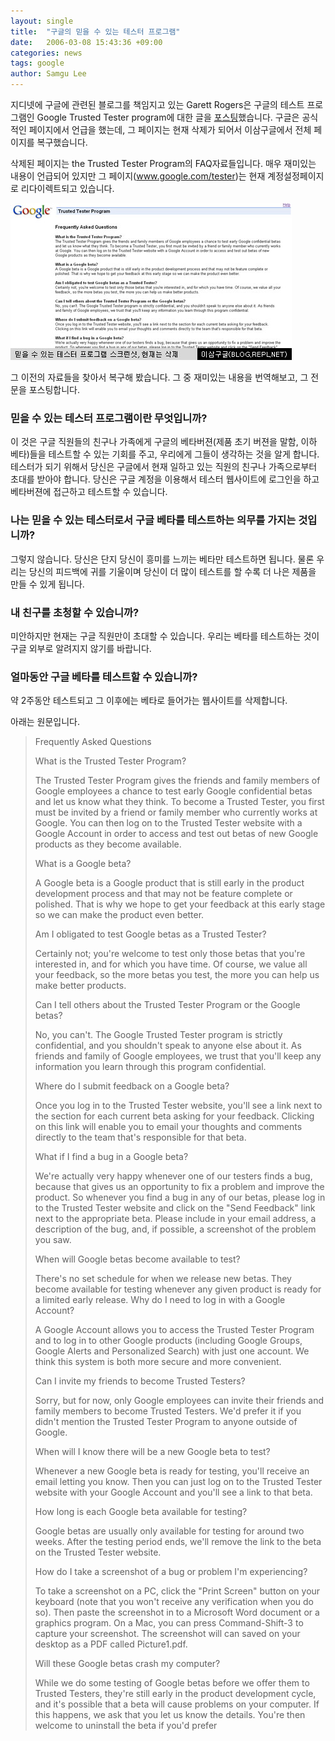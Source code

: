 ```yaml
---
layout: single
title:  "구글의 믿을 수 있는 테스터 프로그램"
date:   2006-03-08 15:43:36 +09:00
categories: news
tags: google
author: Samgu Lee
---
```

지디넷에 구글에 관련된 블로그를 책임지고 있는 Garett Rogers은 구글의 테스트 프로그램인 Google Trusted Tester program에 대한 글을 [포스팅](http://blogs.zdnet.com/Google/?p=109)했습니다. 구글은 공식적인 페이지에서 언급을 했는데, 그 페이지는 현재 삭제가 되어서 이삼구글에서 전체 페이지를 복구했습니다.

삭제된 페이지는 the Trusted Tester Program의 FAQ자료들입니다. 매우 재미있는 내용이 언급되어 있지만 그 페이지(www.google.com/tester)는 현재 계정설정페이지로 리다이렉트되고 있습니다.

![믿을 수 있는 테스터 프로그램 스크린샷](/assets/trusted_tester_faq.jpg)

그 이전의 자료들을 찾아서 복구해 봤습니다. 그 중 재미있는 내용을 번역해보고, 그 전문을 포스팅합니다.

### 믿을 수 있는 테스터 프로그램이란 무엇입니까?

이 것은 구글 직원들의 친구나 가족에게 구글의 베타버젼(제품 초기 버젼을 말함, 이하 베타)들을 테스트할 수 있는 기회를 주고, 우리에게 그들이 생각하는 것을 알게 합니다. 테스터가 되기 위해서 당신은 구글에서 현재 일하고 있는 직원의 친구나 가족으로부터 초대를 받아야 합니다. 당신은 구글 계정을 이용해서 테스터 웹사이트에 로그인을 하고 베타버젼에 접근하고 테스트할 수 있습니다.

### 나는 믿을 수 있는 테스터로서 구글 베타를 테스트하는 의무를 가지는 것입니까?

그렇지 않습니다. 당신은 단지 당신이 흥미를 느끼는 베타만 테스트하면 됩니다. 물론 우리는 당신의 피드백에 귀를 기울이며 당신이 더 많이 테스트를 할 수록 더 나은 제품을 만들 수 있게 됩니다.

### 내 친구를 초청할 수 있습니까?

미안하지만 현재는 구글 직원만이 초대할 수 있습니다. 우리는 베타를 테스트하는 것이 구글 외부로 알려지지 않기를 바랍니다.

### 얼마동안 구글 베타를 테스트할 수 있습니까?

약 2주동안 테스트되고 그 이후에는 베타로 들어가는 웹사이트를 삭제합니다.

아래는 원문입니다.

> Frequently Asked Questions  
>
> What is the Trusted Tester Program?  
>
> The Trusted Tester Program gives the friends and family members of Google employees a chance to test early Google confidential betas and let us know what they think. To become a Trusted Tester, you first must be invited by a friend or family member who currently works at Google. You can then log on to the Trusted Tester website with a Google Account in order to access and test out betas of new Google products as they become available.
> 
> What is a Google beta?
> 
> A Google beta is a Google product that is still early in the product development process and that may not be feature complete or polished. That is why we hope to get your feedback at this early stage so we can make the product even better.
> 
> Am I obligated to test Google betas as a Trusted Tester?
> 
> Certainly not; you're welcome to test only those betas that you're interested in, and for which you have time. Of course, we value all your feedback, so the more betas you test, the more you can help us make better products.
>
> Can I tell others about the Trusted Tester Program or the Google betas?
> 
> No, you can't. The Google Trusted Tester program is strictly confidential, and you shouldn't speak to anyone else about it. As friends and family of Google employees, we trust that you'll keep any information you learn through this program confidential.
> 
> Where do I submit feedback on a Google beta?
> 
> Once you log in to the Trusted Tester website, you'll see a link next to the section for each current beta asking for your feedback. Clicking on this link will enable you to email your thoughts and comments directly to the team that's responsible for that beta.
> 
> What if I find a bug in a Google beta?
> 
> We're actually very happy whenever one of our testers finds a bug, because that gives us an opportunity to fix a problem and improve the product. So whenever you find a bug in any of our betas, please log in to the Trusted Tester website and click on the "Send Feedback" link next to the appropriate beta. Please include in your email address, a description of the bug, and, if possible, a screenshot of the problem you saw.
> 
> When will Google betas become available to test?
> 
> There's no set schedule for when we release new betas. They become available for testing whenever any given product is ready for a limited early release.
> Why do I need to log in with a Google Account?
> 
> A Google Account allows you to access the Trusted Tester Program and to log in to other Google products (including Google Groups, Google Alerts and Personalized Search) with just one account. We think this system is both more secure and more convenient.
> 
> Can I invite my friends to become Trusted Testers?
> 
> Sorry, but for now, only Google employees can invite their friends and family members to become Trusted Testers. We'd prefer it if you didn't mention the Trusted Tester Program to anyone outside of Google.
> 
> When will I know there will be a new Google beta to test?
> 
> Whenever a new Google beta is ready for testing, you'll receive an email letting you know. Then you can just log on to the Trusted Tester website with your Google Account and you'll see a link to that beta.
> 
> How long is each Google beta available for testing?
> 
> Google betas are usually only available for testing for around two weeks. After the testing period ends, we'll remove the link to the beta on the Trusted Tester website.
> 
> How do I take a screenshot of a bug or problem I'm experiencing?
> 
> To take a screenshot on a PC, click the "Print Screen" button on your keyboard (note that you won't receive any verification when you do so). Then paste the screenshot in to a Microsoft Word document or a graphics program. On a Mac, you can press Command-Shift-3 to capture your screenshot. The screenshot will can saved on your desktop as a PDF called Picture1.pdf.
> 
> Will these Google betas crash my computer?
> 
> While we do some testing of Google betas before we offer them to Trusted Testers, they're still early in the product development cycle, and it's possible that a beta will cause problems on your computer. If this happens, we ask that you let us know the details. You're then welcome to uninstall the beta if you'd prefer 
